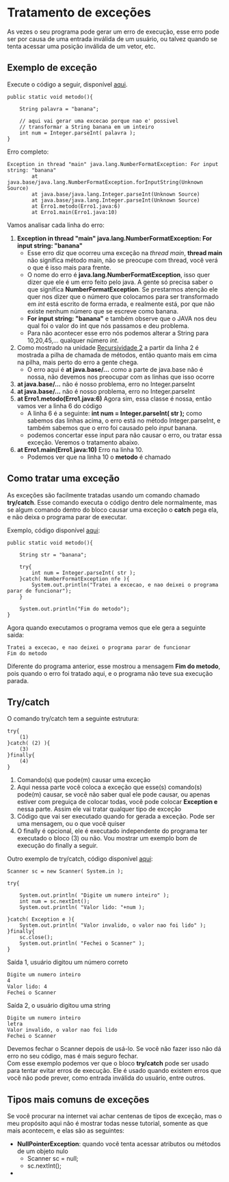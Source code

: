 # Tratamento de exceções

As vezes o seu programa pode gerar um erro de execução, esse erro pode ser por causa de uma entrada inválida de um usuário, ou talvez quando se tenta acessar uma posição inválida de um vetor, etc.

## Exemplo de exceção

Execute o código a seguir, disponível [aqui](https://github.com/AlexandreVelloso/Introducao_JAVA/blob/master/Tratamento%20de%20excecoes/Codigo/Erro1.java).

```
public static void metodo(){

    String palavra = "banana";

    // aqui vai gerar uma excecao porque nao e' possivel
    // transformar a String banana em um inteiro
    int num = Integer.parseInt( palavra );
}
```

Erro completo:
```
Exception in thread "main" java.lang.NumberFormatException: For input string: "banana"
        at java.base/java.lang.NumberFormatException.forInputString(Unknown Source)
        at java.base/java.lang.Integer.parseInt(Unknown Source)
        at java.base/java.lang.Integer.parseInt(Unknown Source)
        at Erro1.metodo(Erro1.java:6)
        at Erro1.main(Erro1.java:10)
```

Vamos analisar cada linha do erro:
1) **Exception in thread "main" java.lang.NumberFormatException: For input string: "banana"**
    * Esse erro diz que ocorreu uma exceção na *thread main*, **thread main** não significa método main, não se preocupe com thread, você verá o que é isso mais para frente.
    * O nome do erro é **java.lang.NumberFormatException**, isso quer dizer que ele é um erro feito pelo java. A gente só precisa saber o que significa **NumberFormatException**. Se prestarmos atenção ele quer nos dizer que o número que colocamos para ser transformado em *int* está escrito de forma errada, e realmente está, por que não existe nenhum número que se escreve como banana.
    * **For input string: "banana"** e também observe que o JAVA nos deu qual foi o valor do int que nós passamos e deu problema.
    * Para não acontecer esse erro nós podemos alterar a String para 10,20,45,... qualquer número *int*.
2) Como mostrado na unidade [Recursividade 2](https://github.com/AlexandreVelloso/Introducao_JAVA/tree/master/Recursividade2) a partir da linha 2 é mostrada a pilha de chamada de métodos, então quanto mais em cima na pilha, mais perto do erro a gente chega.
    * O erro aqui é **at java.base/...** como a parte de java.base não é nossa, não devemos nos preocupar com as linhas que isso ocorre
3) **at java.base/...** não é nosso problema, erro no Integer.parseInt
4) **at java.base/...** não é nosso problema, erro no Integer.parseInt
5) **at Erro1.metodo(Erro1.java:6)** Agora sim, essa classe é nossa, então vamos ver a linha 6 do código
    * A linha 6 é a seguinte: **int num = Integer.parseInt( str );** como sabemos das linhas acima, o erro está no método Integer.parseInt, e também sabemos que o erro foi causado pelo *input* banana.
    * podemos concertar esse input para não causar o erro, ou tratar essa exceção. Veremos o tratamento abaixo.
6) **at Erro1.main(Erro1.java:10)** Erro na linha 10.
    * Podemos ver que na linha 10 o **metodo** é chamado

## Como tratar uma exceção

As exceções são facilmente tratadas usando um comando chamado **try/catch**. Esse comando executa o código dentro dele normalmente, mas se algum comando dentro do bloco causar uma exceção o **catch** pega ela, e não deixa o programa parar de executar.

Exemplo, código disponível [aqui](https://github.com/AlexandreVelloso/Introducao_JAVA/blob/master/Tratamento%20de%20excecoes/Codigo/Erro2.java):
```
public static void metodo(){
       
    String str = "banana";

    try{
        int num = Integer.parseInt( str );
    }catch( NumberFormatException nfe ){
        System.out.println("Tratei a excecao, e nao deixei o programa parar de funcionar");
    }

    System.out.println("Fim do metodo");
}
```

Agora quando executamos o programa vemos que ele gera a seguinte saida:

```
Tratei a excecao, e nao deixei o programa parar de funcionar
Fim do metodo
```

Diferente do programa anterior, esse mostrou a mensagem **Fim do metodo**, pois quando o erro foi tratado aqui, e o programa não teve sua execução parada.

## Try/catch

O comando try/catch tem a seguinte estrutura:

```
try{
    (1)
}catch( (2) ){
    (3)
}finally{
    (4)
}
```

1) Comando(s) que pode(m) causar uma exceção
2) Aqui nessa parte você coloca a exceção que esse(s) comando(s) pode(m) causar, se você não saber qual ele pode causar, ou apenas estiver com preguiça de colocar todas, você pode colocar **Exception e** nessa parte. Assim ele vai tratar qualquer tipo de exceção
3) Código que vai ser executado quando for gerada a exceção. Pode ser uma mensagem, ou o que você quiser
4) O finally é opcional, ele é executado independente do programa ter executado o bloco (3) ou não. Vou mostrar um exemplo bom de execução do finally a seguir.

Outro exemplo de try/catch, código disponível [aqui](https://github.com/AlexandreVelloso/Introducao_JAVA/blob/master/Tratamento%20de%20excecoes/Codigo/Erro3.java):

```
Scanner sc = new Scanner( System.in );

try{
    
    System.out.println( "Digite um numero inteiro" );
    int num = sc.nextInt();
    System.out.println( "Valor lido: "+num );

}catch( Exception e ){
    System.out.println( "Valor invalido, o valor nao foi lido" );
}finally{
    sc.close();
    System.out.println( "Fechei o Scanner" );
}
```

Saída 1, usuário digitou um número correto
```
Digite um numero inteiro
4
Valor lido: 4
Fechei o Scanner
```

Saída 2, o usuário digitou uma string
```
Digite um numero inteiro
letra
Valor invalido, o valor nao foi lido
Fechei o Scanner
```

Devemos fechar o Scanner depois de usá-lo. Se você não fazer isso não dá erro no seu código, mas é mais seguro fechar.<br>
Com esse exemplo podemos ver que o bloco **try/catch** pode ser usado para tentar evitar erros de execução. Ele é usado quando existem erros que você não pode prever, como entrada inválida do usuário, entre outros.

## Tipos mais comuns de exceções

Se você procurar na internet vai achar centenas de tipos de exceção, mas o meu propósito aqui não é mostrar todas nesse tutorial, somente as que mais acontecem, e elas são as seguintes:

* **NullPointerException**: quando você tenta acessar atributos ou métodos de um objeto nulo
    * Scanner sc = null;
    *  sc.nextInt();
* 